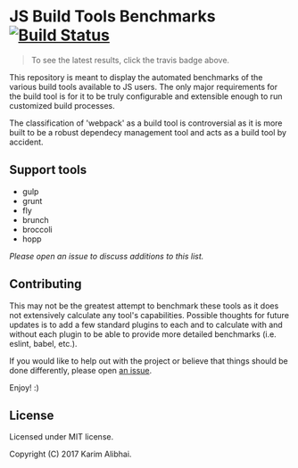 # JS Build Tools Benchmarks [![Build Status](https://travis-ci.org/karimsa/buildjs-benchmarks.svg?branch=master)](https://travis-ci.org/karimsa/buildjs-benchmarks)

> To see the latest results, click the travis badge above.

This repository is meant to display the automated benchmarks
of the various build tools available to JS users. The only major
requirements for the build tool is for it to be truly configurable
and extensible enough to run customized build processes.

The classification of 'webpack' as a build tool is controversial
as it is more built to be a robust dependecy management tool and
acts as a build tool by accident.

## Support tools

 - gulp
 - grunt
 - fly
 - brunch
 - broccoli
 - hopp

*Please open an issue to discuss additions to this list.*

## Contributing

This may not be the greatest attempt to benchmark these tools as
it does not extensively calculate any tool's capabilities. Possible
thoughts for future updates is to add a few standard plugins to each
and to calculate with and without each plugin to be able to provide
more detailed benchmarks (i.e. eslint, babel, etc.).

If you would like to help out with the project or believe that things
should be done differently, please open [an issue](issues).

Enjoy! :)

## License

Licensed under MIT license.

Copyright (C) 2017 Karim Alibhai.
